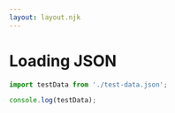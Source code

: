```yaml
---
layout: layout.njk
---
```


# Loading JSON

```js script
import testData from './test-data.json';

console.log(testData);
```
